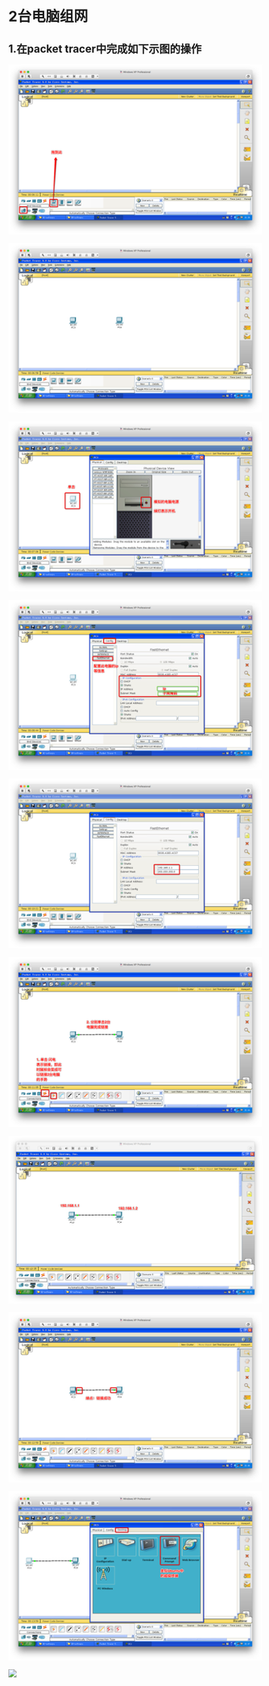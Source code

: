 # 2台电脑组网

## 1.在packet tracer中完成如下示图的操作

![](/assets/Snip20160904_11.png)

![](/assets/Snip20160904_12.png)

![](/assets/Snip20160904_13.png)

![](/assets/Snip20160904_15.png)

![](/assets/Snip20160904_16.png)

![](/assets/Snip20160904_19.png)

![](/assets/Snip20160904_20.png)

![](/assets/Snip20160904_21.png)

![](/assets/Snip20160904_22.png)

![](/assets/Snip20160904_23.png)

